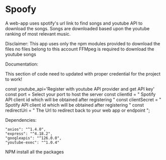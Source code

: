 # Spoofy
A web-app uses spotify's url link to find songs and youtube API to download the songs.
Songs are downloaded based upon the youtube ranking of most relevant music.

Disclaimer: This app uses only the npm modules provided to download the files no files belong to this account
FFMpeg is required to download the youtube songs

Documentation:

This section of code need to updated with proper credential for the project to work!

const youtube_api='Register with youtube API provider and get API key'
const port = Select your port to host the server 
const clientId = " Spotify API client id which will be obtained after registering "
const clientSecret = " Spotify API client id which will be obtained after registering "
const redirectUri = " The Url to redirect back to your web app or endpoint ";

Dependencies:

    "axios": "^1.4.0",
    "express": "^4.18.2",
    "googleapis": "^126.0.0",
    "youtube-exec": "^1.0.4"

NPM install all the packages








